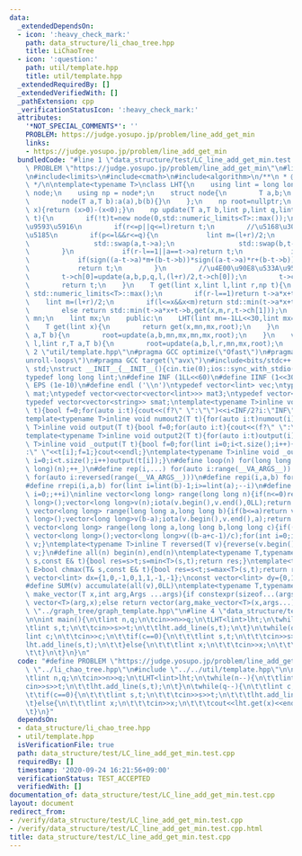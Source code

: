```yaml
---
data:
  _extendedDependsOn:
  - icon: ':heavy_check_mark:'
    path: data_structure/li_chao_tree.hpp
    title: LiChaoTree
  - icon: ':question:'
    path: util/template.hpp
    title: util/template.hpp
  _extendedRequiredBy: []
  _extendedVerifiedWith: []
  _pathExtension: cpp
  _verificationStatusIcon: ':heavy_check_mark:'
  attributes:
    '*NOT_SPECIAL_COMMENTS*': ''
    PROBLEM: https://judge.yosupo.jp/problem/line_add_get_min
    links:
    - https://judge.yosupo.jp/problem/line_add_get_min
  bundledCode: "#line 1 \"data_structure/test/LC_line_add_get_min.test.cpp\"\n#define\
    \ PROBLEM \"https://judge.yosupo.jp/problem/line_add_get_min\"\n#line 2 \"data_structure/li_chao_tree.hpp\"\
    \n#include<limits>\n#include<cmath>\n#include<algorithm>\n/**\n * @brief LiChaoTree\n\
    \ */\n\ntemplate<typename T>\nclass LHT{\n    using lint = long long;\n    struct\
    \ node;\n    using np = node*;\n    struct node{\n        T a,b;\n        np ch[2]={nullptr,nullptr};\n\
    \        node(T a,T b):a(a),b(b){}\n    };\n    np root=nullptr;\n    T sign(T\
    \ x){return (x>0)-(x<0);}\n    np update(T a,T b,lint p,lint q,lint l,lint r,np\
    \ t){\n        if(!t)t=new node(0,std::numeric_limits<T>::max());\n        //\u533A\
    \u9593\u5916\n        if(r<=p||q<=l)return t;\n        //\u5168\u3066\u533A\u9593\
    \u5185\n        if(p<=l&&r<=q){\n            lint m=(l+r)/2;\n            if(a*m+b<=(t->a)*m+(t->b)){\n\
    \                std::swap(a,t->a);\n                std::swap(b,t->b);\n    \
    \        }\n            if(r-l==1||a==t->a)return t;\n            if(sign((a-t->a)*l+(b-t->b))*sign((a-t->a)*m+(b-t->b))<=0)t->ch[0]=update(a,b,p,q,l,m,t->ch[0]);\n\
    \            if(sign((a-t->a)*m+(b-t->b))*sign((a-t->a)*r+(b-t->b))<=0)t->ch[1]=update(a,b,p,q,m,r,t->ch[1]);\n\
    \            return t;\n        }\n        //\u4E00\u90E8\u533A\u9593\u5185\n\
    \        t->ch[0]=update(a,b,p,q,l,(l+r)/2,t->ch[0]);\n        t->ch[1]=update(a,b,p,q,(l+r)/2,r,t->ch[1]);\n\
    \        return t;\n    }\n    T get(lint x,lint l,lint r,np t){\n        if(!t)return\
    \ std::numeric_limits<T>::max();\n        if(r-l==1)return t->a*x+t->b;\n    \
    \    lint m=(l+r)/2;\n        if(l<=x&&x<m)return std::min(t->a*x+t->b,get(x,l,m,t->ch[0]));\n\
    \        else return std::min(t->a*x+t->b,get(x,m,r,t->ch[1]));\n    }\n    lint\
    \ mn;\n    lint mx;\n    public:\n    LHT(lint mn=-1LL<<30,lint mx=1LL<<30):mn(mn),mx(mx){}\n\
    \    T get(lint x){\n        return get(x,mn,mx,root);\n    }\n    void add_line(T\
    \ a,T b){\n        root=update(a,b,mn,mx,mn,mx,root);\n    }\n    void add_segment(lint\
    \ l,lint r,T a,T b){\n        root=update(a,b,l,r,mn,mx,root);\n    }\n};\n#line\
    \ 2 \"util/template.hpp\"\n#pragma GCC optimize(\"Ofast\")\n#pragma GCC optimize(\"\
    unroll-loops\")\n#pragma GCC target(\"avx\")\n#include<bits/stdc++.h>\nusing namespace\
    \ std;\nstruct __INIT__{__INIT__(){cin.tie(0);ios::sync_with_stdio(false);cout<<fixed<<setprecision(15);}}__INIT__;\n\
    typedef long long lint;\n#define INF (1LL<<60)\n#define IINF (1<<30)\n#define\
    \ EPS (1e-10)\n#define endl ('\\n')\ntypedef vector<lint> vec;\ntypedef vector<vector<lint>>\
    \ mat;\ntypedef vector<vector<vector<lint>>> mat3;\ntypedef vector<string> svec;\n\
    typedef vector<vector<string>> smat;\ntemplate<typename T>inline void numout(T\
    \ t){bool f=0;for(auto i:t){cout<<(f?\" \":\"\")<<i<INF/2?i:\"INF\";f=1;}cout<<endl;}\n\
    template<typename T>inline void numout2(T t){for(auto i:t)numout(i);}\ntemplate<typename\
    \ T>inline void output(T t){bool f=0;for(auto i:t){cout<<(f?\" \":\"\")<<i;f=1;}cout<<endl;}\n\
    template<typename T>inline void output2(T t){for(auto i:t)output(i);}\ntemplate<typename\
    \ T>inline void _output(T t){bool f=0;for(lint i=0;i<t.size();i++){cout<<f?\"\"\
    :\" \"<<t[i];f=1;}cout<<endl;}\ntemplate<typename T>inline void _output2(T t){for(lint\
    \ i=0;i<t.size();i++)output(t[i]);}\n#define loop(n) for(long long _=0;_<(long\
    \ long)(n);++_)\n#define rep(i,...) for(auto i:range(__VA_ARGS__)) \n#define rrep(i,...)\
    \ for(auto i:reversed(range(__VA_ARGS__)))\n#define repi(i,a,b) for(lint i=lint(a);i<(lint)(b);++i)\n\
    #define rrepi(i,a,b) for(lint i=lint(b)-1;i>=lint(a);--i)\n#define irep(i) for(lint\
    \ i=0;;++i)\ninline vector<long long> range(long long n){if(n<=0)return vector<long\
    \ long>();vector<long long>v(n);iota(v.begin(),v.end(),0LL);return v;}\ninline\
    \ vector<long long> range(long long a,long long b){if(b<=a)return vector<long\
    \ long>();vector<long long>v(b-a);iota(v.begin(),v.end(),a);return v;}\ninline\
    \ vector<long long> range(long long a,long long b,long long c){if((b-a+c-1)/c<=0)return\
    \ vector<long long>();vector<long long>v((b-a+c-1)/c);for(int i=0;i<(int)v.size();++i)v[i]=i?v[i-1]+c:a;return\
    \ v;}\ntemplate<typename T>inline T reversed(T v){reverse(v.begin(),v.end());return\
    \ v;}\n#define all(n) begin(n),end(n)\ntemplate<typename T,typename E>bool chmin(T&\
    \ s,const E& t){bool res=s>t;s=min<T>(s,t);return res;}\ntemplate<typename T,typename\
    \ E>bool chmax(T& s,const E& t){bool res=s<t;s=max<T>(s,t);return res;}\nconst\
    \ vector<lint> dx={1,0,-1,0,1,1,-1,-1};\nconst vector<lint> dy={0,1,0,-1,1,-1,1,-1};\n\
    #define SUM(v) accumulate(all(v),0LL)\ntemplate<typename T,typename ...Args>auto\
    \ make_vector(T x,int arg,Args ...args){if constexpr(sizeof...(args)==0)return\
    \ vector<T>(arg,x);else return vector(arg,make_vector<T>(x,args...));}\n//#include\
    \ \"../graph_tree/graph_template.hpp\"\n#line 4 \"data_structure/test/LC_line_add_get_min.test.cpp\"\
    \n\nint main(){\n\tlint n,q;\n\tcin>>n>>q;\n\tLHT<lint>lht;\n\twhile(n--){\n\t\
    \tlint s,t;\n\t\tcin>>s>>t;\n\t\tlht.add_line(s,t);\n\t}\n\twhile(q--){\n\t\t\
    lint c;\n\t\tcin>>c;\n\t\tif(c==0){\n\t\t\tlint s,t;\n\t\t\tcin>>s>>t;\n\t\t\t\
    lht.add_line(s,t);\n\t\t}else{\n\t\t\tlint x;\n\t\t\tcin>>x;\n\t\t\tcout<<lht.get(x)<<endl;\n\
    \t\t}\n\t}\n}\n"
  code: "#define PROBLEM \"https://judge.yosupo.jp/problem/line_add_get_min\"\n#include\
    \ \"../li_chao_tree.hpp\"\n#include \"../../util/template.hpp\"\n\nint main(){\n\
    \tlint n,q;\n\tcin>>n>>q;\n\tLHT<lint>lht;\n\twhile(n--){\n\t\tlint s,t;\n\t\t\
    cin>>s>>t;\n\t\tlht.add_line(s,t);\n\t}\n\twhile(q--){\n\t\tlint c;\n\t\tcin>>c;\n\
    \t\tif(c==0){\n\t\t\tlint s,t;\n\t\t\tcin>>s>>t;\n\t\t\tlht.add_line(s,t);\n\t\
    \t}else{\n\t\t\tlint x;\n\t\t\tcin>>x;\n\t\t\tcout<<lht.get(x)<<endl;\n\t\t}\n\
    \t}\n}"
  dependsOn:
  - data_structure/li_chao_tree.hpp
  - util/template.hpp
  isVerificationFile: true
  path: data_structure/test/LC_line_add_get_min.test.cpp
  requiredBy: []
  timestamp: '2020-09-24 16:21:56+09:00'
  verificationStatus: TEST_ACCEPTED
  verifiedWith: []
documentation_of: data_structure/test/LC_line_add_get_min.test.cpp
layout: document
redirect_from:
- /verify/data_structure/test/LC_line_add_get_min.test.cpp
- /verify/data_structure/test/LC_line_add_get_min.test.cpp.html
title: data_structure/test/LC_line_add_get_min.test.cpp
---
```

